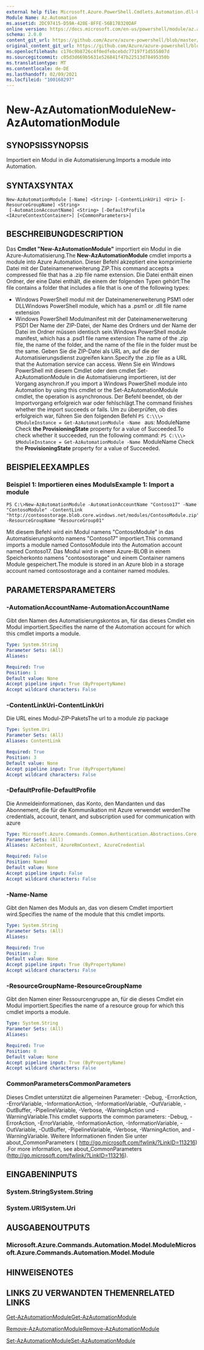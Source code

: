 ```yaml
---
external help file: Microsoft.Azure.PowerShell.Cmdlets.Automation.dll-Help.xml
Module Name: Az.Automation
ms.assetid: 2DC97415-D59A-428E-8FFE-56B17B320DAF
online version: https://docs.microsoft.com/en-us/powershell/module/az.automation/new-azautomationmodule
schema: 2.0.0
content_git_url: https://github.com/Azure/azure-powershell/blob/master/src/Automation/Automation/help/New-AzAutomationModule.md
original_content_git_url: https://github.com/Azure/azure-powershell/blob/master/src/Automation/Automation/help/New-AzAutomationModule.md
ms.openlocfilehash: c176c9b8726c4f0edfebcebdc77197f1d555807d
ms.sourcegitcommit: c05d3d669b5631e526841f47b22513d78495350b
ms.translationtype: MT
ms.contentlocale: de-DE
ms.lasthandoff: 02/09/2021
ms.locfileid: "100168297"
---
```

# <span data-ttu-id="69bc7-101">New-AzAutomationModule</span><span class="sxs-lookup"><span data-stu-id="69bc7-101">New-AzAutomationModule</span></span>

## <span data-ttu-id="69bc7-102">SYNOPSIS</span><span class="sxs-lookup"><span data-stu-id="69bc7-102">SYNOPSIS</span></span>
<span data-ttu-id="69bc7-103">Importiert ein Modul in die Automatisierung.</span><span class="sxs-lookup"><span data-stu-id="69bc7-103">Imports a module into Automation.</span></span>

## <span data-ttu-id="69bc7-104">SYNTAX</span><span class="sxs-lookup"><span data-stu-id="69bc7-104">SYNTAX</span></span>

```
New-AzAutomationModule [-Name] <String> [-ContentLinkUri] <Uri> [-ResourceGroupName] <String>
 [-AutomationAccountName] <String> [-DefaultProfile <IAzureContextContainer>] [<CommonParameters>]
```

## <span data-ttu-id="69bc7-105">BESCHREIBUNG</span><span class="sxs-lookup"><span data-stu-id="69bc7-105">DESCRIPTION</span></span>
<span data-ttu-id="69bc7-106">Das **Cmdlet "New-AzAutomationModule"** importiert ein Modul in die Azure-Automatisierung.</span><span class="sxs-lookup"><span data-stu-id="69bc7-106">The **New-AzAutomationModule** cmdlet imports a module into Azure Automation.</span></span>
<span data-ttu-id="69bc7-107">Dieser Befehl akzeptiert eine komprimierte Datei mit der Dateinamenerweiterung ZIP.</span><span class="sxs-lookup"><span data-stu-id="69bc7-107">This command accepts a compressed file that has a .zip file name extension.</span></span>
<span data-ttu-id="69bc7-108">Die Datei enthält einen Ordner, der eine Datei enthält, die einem der folgenden Typen gehört:</span><span class="sxs-lookup"><span data-stu-id="69bc7-108">The file contains a folder that includes a file that is one of the following types:</span></span> 
- <span data-ttu-id="69bc7-109">Windows PowerShell modul mit der Dateinamenerweiterung PSM1 oder DLL</span><span class="sxs-lookup"><span data-stu-id="69bc7-109">Windows PowerShell module, which has a .psm1 or .dll file name extension</span></span> 
- <span data-ttu-id="69bc7-110">Windows PowerShell Modulmanifest mit der Dateinamenerweiterung PSD1 Der Name der ZIP-Datei, der Name des Ordners und der Name der Datei im Ordner müssen identisch sein.</span><span class="sxs-lookup"><span data-stu-id="69bc7-110">Windows PowerShell module manifest, which has a .psd1 file name extension The name of the .zip file, the name of the folder, and the name of the file in the folder must be the same.</span></span>
<span data-ttu-id="69bc7-111">Geben Sie die ZIP-Datei als URL an, auf die der Automatisierungsdienst zugreifen kann.</span><span class="sxs-lookup"><span data-stu-id="69bc7-111">Specify the .zip file as a URL that the Automation service can access.</span></span>
<span data-ttu-id="69bc7-112">Wenn Sie ein Windows PowerShell mit diesem Cmdlet oder dem cmdlet Set-AzAutomationModule in die Automatisierung importieren, ist der Vorgang asynchron.</span><span class="sxs-lookup"><span data-stu-id="69bc7-112">If you import a Windows PowerShell module into Automation by using this cmdlet or the Set-AzAutomationModule cmdlet, the operation is asynchronous.</span></span>
<span data-ttu-id="69bc7-113">Der Befehl beendet, ob der Importvorgang erfolgreich war oder fehlschlägt.</span><span class="sxs-lookup"><span data-stu-id="69bc7-113">The command finishes whether the import succeeds or fails.</span></span>
<span data-ttu-id="69bc7-114">Um zu überprüfen, ob dies erfolgreich war, führen Sie den folgenden Befehl `PS C:\\\> $ModuleInstance = Get-AzAutomationModule -Name ` aus: ModuleName Check **the ProvisioningState** property for a value of Succeeded.</span><span class="sxs-lookup"><span data-stu-id="69bc7-114">To check whether it succeeded, run the following command: `PS C:\\\> $ModuleInstance = Get-AzAutomationModule -Name `ModuleName Check the **ProvisioningState** property for a value of Succeeded.</span></span>

## <span data-ttu-id="69bc7-115">BEISPIELE</span><span class="sxs-lookup"><span data-stu-id="69bc7-115">EXAMPLES</span></span>

### <span data-ttu-id="69bc7-116">Beispiel 1: Importieren eines Moduls</span><span class="sxs-lookup"><span data-stu-id="69bc7-116">Example 1: Import a module</span></span>
```
PS C:\>New-AzAutomationModule -AutomationAccountName "Contoso17" -Name "ContosoModule" -ContentLink "http://contosostorage.blob.core.windows.net/modules/ContosoModule.zip" -ResourceGroupName "ResourceGroup01"
```

<span data-ttu-id="69bc7-117">Mit diesem Befehl wird ein Modul namens "ContosoModule" in das Automatisierungskonto namens "Contoso17" importiert.</span><span class="sxs-lookup"><span data-stu-id="69bc7-117">This command imports a module named ContosoModule into the Automation account named Contoso17.</span></span>
<span data-ttu-id="69bc7-118">Das Modul wird in einem Azure-BLOB in einem Speicherkonto namens "contosostorage" und einem Container namens Module gespeichert.</span><span class="sxs-lookup"><span data-stu-id="69bc7-118">The module is stored in an Azure blob in a storage account named contosostorage and a container named modules.</span></span>

## <span data-ttu-id="69bc7-119">PARAMETERS</span><span class="sxs-lookup"><span data-stu-id="69bc7-119">PARAMETERS</span></span>

### <span data-ttu-id="69bc7-120">-AutomationAccountName</span><span class="sxs-lookup"><span data-stu-id="69bc7-120">-AutomationAccountName</span></span>
<span data-ttu-id="69bc7-121">Gibt den Namen des Automatisierungskontos an, für das dieses Cmdlet ein Modul importiert.</span><span class="sxs-lookup"><span data-stu-id="69bc7-121">Specifies the name of the Automation account for which this cmdlet imports a module.</span></span>

```yaml
Type: System.String
Parameter Sets: (All)
Aliases:

Required: True
Position: 1
Default value: None
Accept pipeline input: True (ByPropertyName)
Accept wildcard characters: False
```

### <span data-ttu-id="69bc7-122">-ContentLinkUri</span><span class="sxs-lookup"><span data-stu-id="69bc7-122">-ContentLinkUri</span></span>
<span data-ttu-id="69bc7-123">Die URL eines Modul-ZIP-Pakets</span><span class="sxs-lookup"><span data-stu-id="69bc7-123">The url to a module zip package</span></span>

```yaml
Type: System.Uri
Parameter Sets: (All)
Aliases: ContentLink

Required: True
Position: 3
Default value: None
Accept pipeline input: True (ByPropertyName)
Accept wildcard characters: False
```

### <span data-ttu-id="69bc7-124">-DefaultProfile</span><span class="sxs-lookup"><span data-stu-id="69bc7-124">-DefaultProfile</span></span>
<span data-ttu-id="69bc7-125">Die Anmeldeinformationen, das Konto, den Mandanten und das Abonnement, die für die Kommunikation mit Azure verwendet werden</span><span class="sxs-lookup"><span data-stu-id="69bc7-125">The credentials, account, tenant, and subscription used for communication with azure</span></span>

```yaml
Type: Microsoft.Azure.Commands.Common.Authentication.Abstractions.Core.IAzureContextContainer
Parameter Sets: (All)
Aliases: AzContext, AzureRmContext, AzureCredential

Required: False
Position: Named
Default value: None
Accept pipeline input: False
Accept wildcard characters: False
```

### <span data-ttu-id="69bc7-126">-Name</span><span class="sxs-lookup"><span data-stu-id="69bc7-126">-Name</span></span>
<span data-ttu-id="69bc7-127">Gibt den Namen des Moduls an, das von diesem Cmdlet importiert wird.</span><span class="sxs-lookup"><span data-stu-id="69bc7-127">Specifies the name of the module that this cmdlet imports.</span></span>

```yaml
Type: System.String
Parameter Sets: (All)
Aliases:

Required: True
Position: 2
Default value: None
Accept pipeline input: True (ByPropertyName)
Accept wildcard characters: False
```

### <span data-ttu-id="69bc7-128">-ResourceGroupName</span><span class="sxs-lookup"><span data-stu-id="69bc7-128">-ResourceGroupName</span></span>
<span data-ttu-id="69bc7-129">Gibt den Namen einer Ressourcengruppe an, für die dieses Cmdlet ein Modul importiert.</span><span class="sxs-lookup"><span data-stu-id="69bc7-129">Specifies the name of a resource group for which this cmdlet imports a module.</span></span>

```yaml
Type: System.String
Parameter Sets: (All)
Aliases:

Required: True
Position: 0
Default value: None
Accept pipeline input: True (ByPropertyName)
Accept wildcard characters: False
```

### <span data-ttu-id="69bc7-130">CommonParameters</span><span class="sxs-lookup"><span data-stu-id="69bc7-130">CommonParameters</span></span>
<span data-ttu-id="69bc7-131">Dieses Cmdlet unterstützt die allgemeinen Parameter: -Debug, -ErrorAction, -ErrorVariable, -InformationAction, -InformationVariable, -OutVariable, -OutBuffer, -PipelineVariable, -Verbose, -WarningAction und -WarningVariable.</span><span class="sxs-lookup"><span data-stu-id="69bc7-131">This cmdlet supports the common parameters: -Debug, -ErrorAction, -ErrorVariable, -InformationAction, -InformationVariable, -OutVariable, -OutBuffer, -PipelineVariable, -Verbose, -WarningAction, and -WarningVariable.</span></span> <span data-ttu-id="69bc7-132">Weitere Informationen finden Sie unter about_CommonParameters ( http://go.microsoft.com/fwlink/?LinkID=113216) .</span><span class="sxs-lookup"><span data-stu-id="69bc7-132">For more information, see about_CommonParameters (http://go.microsoft.com/fwlink/?LinkID=113216).</span></span>

## <span data-ttu-id="69bc7-133">EINGABEN</span><span class="sxs-lookup"><span data-stu-id="69bc7-133">INPUTS</span></span>

### <span data-ttu-id="69bc7-134">System.String</span><span class="sxs-lookup"><span data-stu-id="69bc7-134">System.String</span></span>

### <span data-ttu-id="69bc7-135">System.URI</span><span class="sxs-lookup"><span data-stu-id="69bc7-135">System.Uri</span></span>

## <span data-ttu-id="69bc7-136">AUSGABEN</span><span class="sxs-lookup"><span data-stu-id="69bc7-136">OUTPUTS</span></span>

### <span data-ttu-id="69bc7-137">Microsoft.Azure.Commands.Automation.Model.Module</span><span class="sxs-lookup"><span data-stu-id="69bc7-137">Microsoft.Azure.Commands.Automation.Model.Module</span></span>

## <span data-ttu-id="69bc7-138">HINWEISE</span><span class="sxs-lookup"><span data-stu-id="69bc7-138">NOTES</span></span>

## <span data-ttu-id="69bc7-139">LINKS ZU VERWANDTEN THEMEN</span><span class="sxs-lookup"><span data-stu-id="69bc7-139">RELATED LINKS</span></span>

[<span data-ttu-id="69bc7-140">Get-AzAutomationModule</span><span class="sxs-lookup"><span data-stu-id="69bc7-140">Get-AzAutomationModule</span></span>](./Get-AzAutomationModule.md)

[<span data-ttu-id="69bc7-141">Remove-AzAutomationModule</span><span class="sxs-lookup"><span data-stu-id="69bc7-141">Remove-AzAutomationModule</span></span>](./Remove-AzAutomationModule.md)

[<span data-ttu-id="69bc7-142">Set-AzAutomationModule</span><span class="sxs-lookup"><span data-stu-id="69bc7-142">Set-AzAutomationModule</span></span>](./Set-AzAutomationModule.md)


